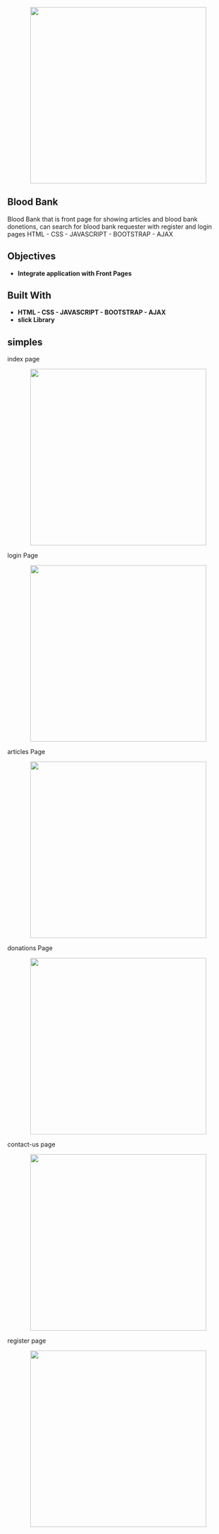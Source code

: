 <p align="center"><img src="https://user-images.githubusercontent.com/57676885/74613255-588cb180-5115-11ea-97e7-c51f22bbafee.png" width="400"></p>


## Blood Bank
Blood Bank that is front page for showing articles and blood bank donetions, can search for blood bank requester  with register and login pages 
 HTML - CSS - JAVASCRIPT - BOOTSTRAP - AJAX
## Objectives 

- **Integrate application with Front Pages**
                                                                                        

## Built With
- **HTML  - CSS - JAVASCRIPT - BOOTSTRAP - AJAX**
- **slick Library**

## simples
index page
<p align="center"><img src="https://user-images.githubusercontent.com/57676885/74613255-588cb180-5115-11ea-97e7-c51f22bbafee.png" width="400"></p>
login Page
<p align="center"><img src="https://user-images.githubusercontent.com/57676885/74613270-722df900-5115-11ea-8274-2d5b01179b0a.png" width="400"></p>
articles Page
<p align="center"><img src="https://user-images.githubusercontent.com/57676885/74613274-778b4380-5115-11ea-88a8-118af020855a.png" width="400"></p>
donations Page
<p align="center"><img src="https://user-images.githubusercontent.com/57676885/74613244-3dba3d00-5115-11ea-8024-8f30fb79d582.png" width="400"></p>
contact-us page
<p align="center"><img src="https://user-images.githubusercontent.com/57676885/74613252-54609400-5115-11ea-9ae1-68346f708728.png" width="400"></p>
register page 
<p align="center"><img src="https://user-images.githubusercontent.com/57676885/74613273-74905300-5115-11ea-8f31-4935ce1c6184.png" width="400"></p>

